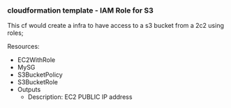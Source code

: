 ### cloudformation template  - IAM Role for S3

This cf would create a infra to have access to a s3 bucket from a 2c2 using roles;

Resources:
- EC2WithRole
- MySG
- S3BucketPolicy
- S3BucketRole
- Outputs
     - Description: EC2 PUBLIC IP address

